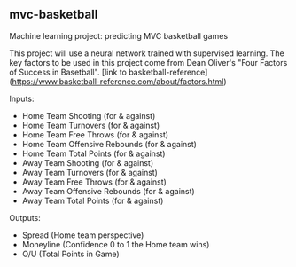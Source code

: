 ## mvc-basketball
Machine learning project: predicting MVC basketball games

This project will use a neural network trained with supervised learning. The key factors to be used in this project come from Dean Oliver's "Four Factors of Success in Basetball".
[link to basketball-reference] (https://www.basketball-reference.com/about/factors.html)

Inputs:
* Home Team Shooting (for & against)
* Home Team Turnovers (for & against)
* Home Team Free Throws (for & against)
* Home Team Offensive Rebounds (for & against)
* Home Team Total Points (for & against)
* Away Team Shooting (for & against)
* Away Team Turnovers (for & against)
* Away Team Free Throws (for & against)
* Away Team Offensive Rebounds (for & against)
* Away Team Total Points (for & against)

Outputs: 
* Spread (Home team perspective)
* Moneyline (Confidence 0 to 1 the Home team wins)
* O/U (Total Points in Game)
